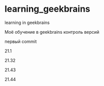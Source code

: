 # learning_geekbrains
learning in geekbrains

Моё обучение в geekbrains контроль версий

первый commit

21.1

21.32

21.43

21.44
